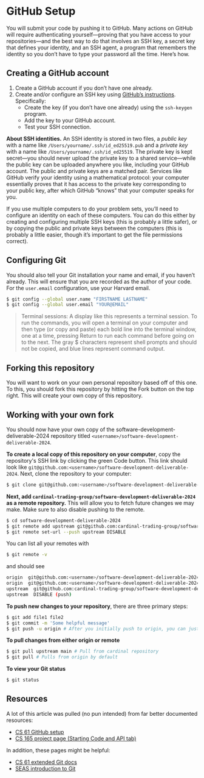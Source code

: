 # GitHub Setup

You will submit your code by pushing it to GitHub. Many actions on GitHub will require authenticating yourself—proving that you have 
access to your repositories—and the best way to do that involves an SSH key, a secret key that defines your identity, and an SSH agent,
a program that remembers the identity so you don’t have to type your password all the time. Here’s how.

## Creating a GitHub account
1. Create a GitHub account if you don’t have one already.
2. Create and/or configure an SSH key using [GitHub’s instructions](https://docs.github.com/en/github/authenticating-to-github/connecting-to-github-with-ssh). Specifically:
    - Create the key (if you don’t have one already) using the `ssh-keygen` program.
    - Add the key to your GitHub account.
    - Test your SSH connection.

**About SSH identities.** An SSH identity is stored in two files, a *public key* with a name like `/Users/yourname/.ssh/id_ed25519.pub` 
and a *private key* with a name like `/Users/yourname/.ssh/id_ed25519`. The private key is kept secret—you should never upload the private 
key to a shared service—while the public key can be uploaded anywhere you like, including your GitHub account. The public and private keys 
are a matched pair. Services like GitHub verify your identity using a mathematical protocol: your computer essentially proves that it has 
access to the private key corresponding to your public key, after which GitHub “knows” that your computer speaks for you.

If you use multiple computers to do your problem sets, you’ll need to configure an identity on each of these computers. You can do this 
either by creating and configuring multiple SSH keys (this is probably a little safer), or by copying the public and private keys between 
the computers (this is probably a little easier, though it’s important to get the file permissions correct).

## Configuring Git

You should also tell your Git installation your name and email, if you haven’t already. This will ensure that you are recorded as the author 
of your code. For the `user.email` configuration, use your Harvard email.

```bash
$ git config --global user.name "FIRSTNAME LASTNAME"
$ git config --global user.email "YOUR@EMAIL"
```

> Terminal sessions: A display like this represents a terminal session. To run the commands, you will open a terminal on your computer and 
> then type (or copy and paste) each bold line into the terminal window, one at a time, pressing Return to run each command before going on 
> to the next. The gray $ characters represent shell prompts and should not be copied, and blue lines represent command output.

## Forking this repository

You will want to work on your own personal repository based off of this one. To this, you should fork this repository by hitting the Fork 
button on the top right. This will create your own copy of this repository.

## Working with your own fork

You should now have your own copy of the software-development-deliverable-2024 repository titled `<username>/software-development-deliverable-2024`.

**To create a local copy of this repository on your computer**, copy the repository's SSH link by clicking the green Code button. This link 
should look like `git@github.com:<username>/software-development-deliverable-2024`. Next, clone the repository to your computer:
```bash
$ git clone git@github.com:<username>/software-development-deliverable-2024.git
```

**Next, add `cardinal-trading-group/software-development-deliverable-2024` as a remote repository.** This will allow you to fetch future changes we may make. Make sure to 
also disable pushing to the remote.

```bash
$ cd software-development-deliverable-2024
$ git remote add upstream git@github.com:cardinal-trading-group/software-development-deliverable-2024
$ git remote set-url --push upstream DISABLE
```

You can list all your remotes with

```bash
$ git remote -v
```

and should see

```bash
origin  git@github.com:<username>/software-development-deliverable-2024.git (fetch)
origin  git@github.com:<username>/software-development-deliverable-2024.git (push)
upstream  git@github.com:cardinal-trading-group/software-development-deliverable-2024.git (fetch)
upstream  DISABLE (push)
```

**To push new changes to your repository**, there are three primary steps:

```bash
$ git add file1 file2
$ git commit -m 'Some helpful message'
$ git push -u origin # After you initially push to origin, you can just type 'git push'
```

**To pull changes from either origin or remote**

```bash
$ git pull upstream main # Pull from cardinal repository
$ git pull # Pulls from origin by default
```

**To view your Git status**

```bash
$ git status
```

## Resources

A lot of this article was pulled (no pun intended) from far better documented resources:

- [CS 61 GitHub setup](https://cs61.seas.harvard.edu/site/2021/SetupGitHub/)
- [CS 165 project page (Starting Code and API tab)](http://daslab.seas.harvard.edu/classes/cs165/project.html)

In addition, these pages might be helpful:

- [CS 61 extended Git docs](https://cs61.seas.harvard.edu/site/ref/git/)
- [SEAS introduction to Git](https://wiki.harvard.edu/confluence/display/USERDOCS/Introduction+To+GIT)